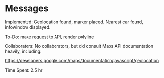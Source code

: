 # Messages

Implemented: Geolocation found, marker placed. Nearest car found, infowindow displayed.

To-Do: make request to API, render polyline

Collaborators: No collaborators, but did consult Maps API documentation heavily, including: 

https://developers.google.com/maps/documentation/javascript/geolocation

Time Spent: 2.5 hr
